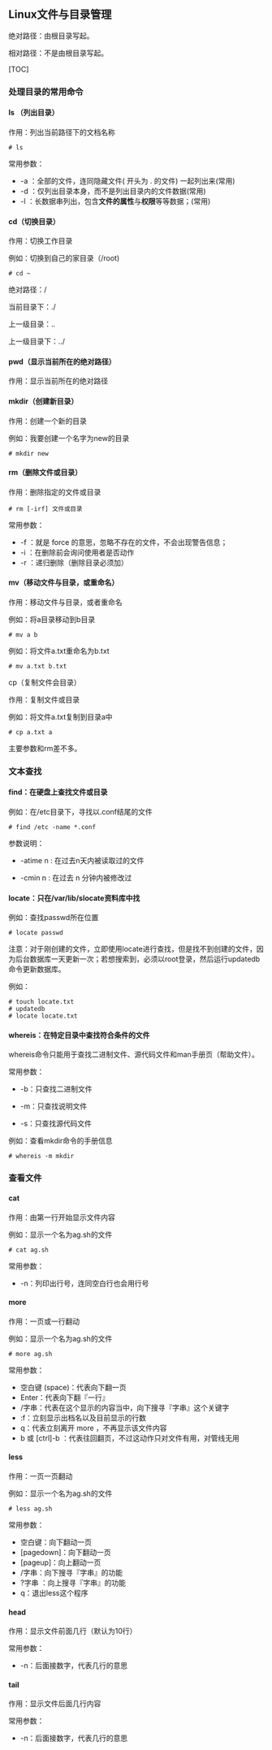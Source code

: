 ## Linux文件与目录管理

绝对路径：由根目录写起。

相对路径：不是由根目录写起。

[TOC]

### 处理目录的常用命令

#### ls （列出目录）

作用：列出当前路径下的文档名称

```
# ls 
```

常用参数：

- -a ：全部的文件，连同隐藏文件( 开头为 . 的文件) 一起列出来(常用)
- -d ：仅列出目录本身，而不是列出目录内的文件数据(常用)
- -l ：长数据串列出，包含**文件的属性**与**权限**等等数据；(常用)

#### cd（切换目录）

作用：切换工作目录

例如：切换到自己的家目录（/root)

```
# cd ~
```

绝对路径：/

当前目录下：./

上一级目录：..

上一级目录下：../

#### pwd（显示当前所在的绝对路径）

作用：显示当前所在的绝对路径

#### mkdir（创建新目录）

作用：创建一个新的目录

例如：我要创建一个名字为new的目录

```
# mkdir new
```

#### rm（删除文件或目录）

作用：删除指定的文件或目录

```
# rm [-irf] 文件或目录
```

常用参数：

- -f ：就是 force 的意思，忽略不存在的文件，不会出现警告信息；
- -i ：在删除前会询问使用者是否动作
- -r ：递归删除（删除目录必须加）

#### mv（移动文件与目录，或重命名）

作用：移动文件与目录，或者重命名

例如：将a目录移动到b目录

```
# mv a b
```

例如：将文件a.txt重命名为b.txt

```
# mv a.txt b.txt
```

cp（复制文件会目录）

作用：复制文件或目录

例如：将文件a.txt复制到目录a中

```
# cp a.txt a
```

主要参数和rm差不多。

### 文本查找

#### find：在硬盘上查找文件或目录

例如：在/etc目录下，寻找以.conf结尾的文件

```
# find /etc -name *.conf
```

参数说明：

- -atime n : 在过去n天内被读取过的文件

- -cmin n : 在过去 n 分钟内被修改过

#### locate：只在/var/lib/slocate资料库中找

例如：查找passwd所在位置

```
# locate passwd
```

注意：对于刚创建的文件，立即使用locate进行查找，但是找不到创建的文件，因为后台数据库一天更新一次；若想搜索到，必须以root登录，然后运行updatedb命令更新数据库。

例如：

```
# touch locate.txt
# updatedb
# locate locate.txt
```

#### whereis：在特定目录中查找符合条件的文件

whereis命令只能用于查找二进制文件、源代码文件和man手册页（帮助文件）。

常用参数：

- -b：只查找二进制文件

- -m：只查找说明文件

- -s：只查找源代码文件

例如：查看mkdir命令的手册信息

```
# whereis -m mkdir
```

### 查看文件

#### cat

作用：由第一行开始显示文件内容

例如：显示一个名为ag.sh的文件

```
# cat ag.sh
```

常用参数：

- -n：列印出行号，连同空白行也会用行号

#### more

作用：一页或一行翻动

例如：显示一个名为ag.sh的文件

```
# more ag.sh
```

常用参数：

- 空白键 (space)：代表向下翻一页
- Enter：代表向下翻『一行』
- /字串：代表在这个显示的内容当中，向下搜寻『字串』这个关键字
- :f：立刻显示出档名以及目前显示的行数
- q：代表立刻离开 more ，不再显示该文件内容
- b 或 [ctrl]-b ：代表往回翻页，不过这动作只对文件有用，对管线无用

#### less

作用：一页一页翻动

例如：显示一个名为ag.sh的文件

```
# less ag.sh
```

常用参数：

- 空白键：向下翻动一页
- [pagedown]：向下翻动一页
- [pageup]：向上翻动一页
- /字串：向下搜寻『字串』的功能
- ?字串   ：向上搜寻『字串』的功能
- q：退出less这个程序

#### head

作用：显示文件前面几行（默认为10行）

常用参数：

- -n：后面接数字，代表几行的意思

#### tail

作用：显示文件后面几行内容

常用参数：

- -n：后面接数字，代表几行的意思